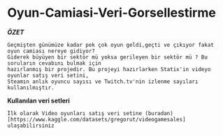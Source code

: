 # Oyun-Camiasi-Veri-Gorsellestirme

___ÖZET___
```
Geçmişten günümüze kadar pek çok oyun geldi,geçti ve çıkıyor fakat oyun camiası nereye gidiyor?
Giderek büyüyen bir sektör mü yoksa gerileyen bir sektör mü ? Bu soruların cevabını bulmak için
hazırlanmış bir projedir. Bu projeyi hazırlarken Statix'in videyo oyunlar satış veri setini,
Steamın anlık oyuncu sayısı ve Twitch.tv'nin izlenme sayıları kullanılmıştır.
```

__Kullanılan veri setleri__
```
İlk olarak Video oyunları satış veri setine (buradan)[https://www.kaggle.com/datasets/gregorut/videogamesales] ulaşabilirsiniz
```
